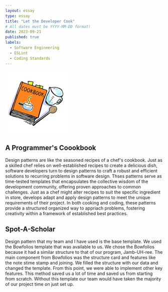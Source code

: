 ```yaml
---
layout: essay
type: essay
title: "Let the Developer Cook"
# All dates must be YYYY-MM-DD format!
date: 2023-09-21
published: true
labels:
  - Software Engineering
  - ESLint
  - Coding Standards
---
```


<img width="200px" class="rounded float-start pe-4" src="../img/design_pattern.png">

## A Programmer's Coookbook

Design patterns are like the seasoned recipes of a chef's cookbook. Just as a skilled chef relies on well-established recipes to create a delicious dish, software developers turn to design patterns to craft a robust and efficient solutions to recurring problems in software design. Thses patterns serve as time-tested templates that encapsulates the collective wisdom of the development community, offering proven approaches to common challenges. Just as a chef might alter recipes to suit the specific ingredient in store, develops adapt and apply design patterns to meet the unique requirements of their project. In both cooking and coding, these patterns provide a structured organized way to appriach problems, fostering creativity within a framework of established best practices.

## Spot-A-Scholar

Design pattern that my team and I have used is the base template. We used the Bowfolios template that was available to us. We chose the Bowfolios because it had a similar structure to that of our program, Jamb-UH-ree. The main component from Bowfolios was the structure card and features like the note stime stamp and joining. We filled the structure with our data and changed the template. From this point, we were able to implement other key features. This method saved us a lot of time and saved us from starting from scratch. Without this template our team would have taken the majority of our project time on just set up.
